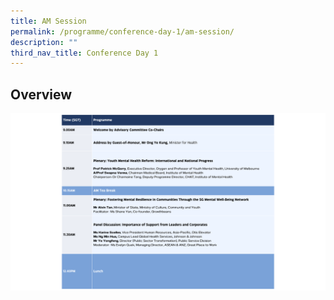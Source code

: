 ```yaml
---
title: AM Session
permalink: /programme/conference-day-1/am-session/
description: ""
third_nav_title: Conference Day 1
---
```

## Overview
<div style="display: flex; flex-wrap: wrap;">
  <div style="flex-basis: 100%; max-width: 100%;">
    <img alt="day1_am" src="/images/day1am_v4.png">
  </div>
</div>